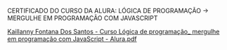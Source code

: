 CERTIFICADO DO CURSO DA ALURA: LÓGICA DE PROGRAMAÇÃO -> MERGULHE EM PROGRAMAÇÃO COM JAVASCRIPT

[Kaillanny Fontana Dos Santos - Curso Lógica de programação_ mergulhe em programação com JavaScript - Alura.pdf](https://github.com/user-attachments/files/21235817/Kaillanny.Fontana.Dos.Santos.-.Curso.Logica.de.programacao_.mergulhe.em.programacao.com.JavaScript.-.Alura.pdf)
